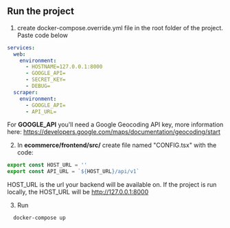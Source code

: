 
## Run the project

1. create docker-compose.override.yml file in the root folder of the project. Paste code below

```yml
services:
  web:
    environment:
      - HOSTNAME=127.0.0.1:8000
      - GOOGLE_API=
      - SECRET_KEY=
      - DEBUG=
  scraper:
    environment:
      - GOOGLE_API=
      - API_URL=

```

For **GOOGLE_API** you'll need a Google Geocoding API key, more information here: https://developers.google.com/maps/documentation/geocoding/start

2. In **ecommerce/frontend/src/** create file named "CONFIG.tsx" with the code:
```typescript
export const HOST_URL = '' 
export const API_URL = `${HOST_URL}/api/v1`
```
HOST_URL is the url your backend will be available on. If the project is run locally,
the HOST_URL will be http://127.0.0.1:8000

3. Run 
```bash
  docker-compose up
```
